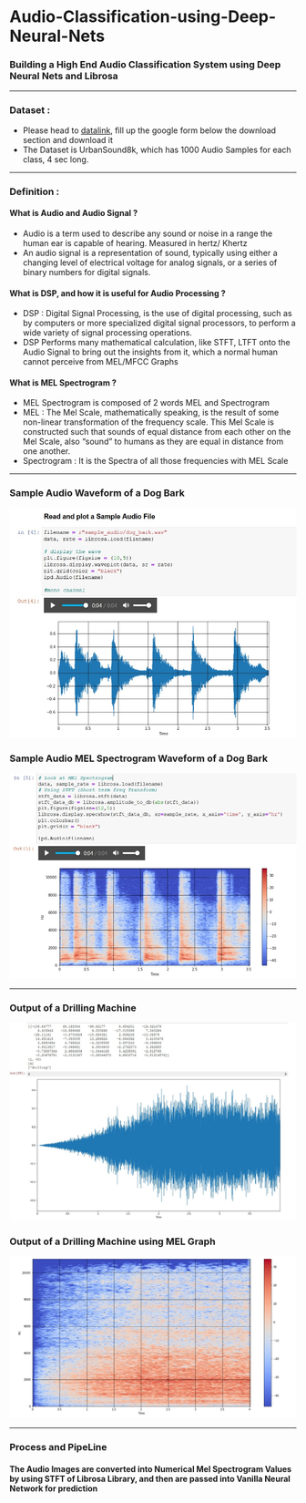 # Audio-Classification-using-Deep-Neural-Nets
### Building a High End Audio Classification System using Deep Neural Nets and Librosa
- ------------------------------------------------------------------------------------------------------------------------------------------------------------------

### Dataset : 
- Please head to [datalink](https://urbansounddataset.weebly.com/urbansound8k.html), fill up the google form below the download section and download it
- The Dataset is UrbanSound8k, which has 1000 Audio Samples for each class, 4 sec long.
- ------------------------------------------------------------------------------------------------------------------------------------------------------------------

### Definition : 
#### What is Audio and Audio Signal ?
- Audio is a term used to describe any sound or noise in a range the human ear is capable of hearing. Measured in hertz/ Khertz
- An audio signal is a representation of sound, typically using either a changing level of electrical voltage for analog signals, or a series of binary numbers for digital signals.

#### What is DSP, and how it is useful for Audio Processing ?
- DSP : Digital Signal Processing, is the use of digital processing, such as by computers or more specialized digital signal processors, to perform a wide variety of signal processing operations.
- DSP Performs many mathematical calculation, like STFT, LTFT onto the Audio Signal to bring out the insights from it, which a normal human cannot perceive from MEL/MFCC Graphs

#### What is MEL Spectrogram ?
- MEL Spectrogram is composed of 2 words MEL and Spectrogram
- MEL : The Mel Scale, mathematically speaking, is the result of some non-linear transformation of the frequency scale. This Mel Scale is constructed such that sounds of equal distance from each other on the Mel Scale, also “sound” to humans as they are equal in distance from one another.
- Spectrogram : It is the Spectra of all those frequencies with MEL Scale 
- ------------------------------------------------------------------------------------------------------------------------------------------------------------

### Sample Audio Waveform of a Dog Bark
![Sample Audio Waveform of a Dog Bark](sample_images/Wave_Image_sample.jpg)

### Sample Audio MEL Spectrogram Waveform of a Dog Bark
![Sample Audio MEL Spectrogram Waveform of a Dog Bark](sample_images/Wave_Image_mel_sample.jpg)
- ------------------------------------------------------------------------------------------------------------------------------------------------------------------

### Output of a Drilling Machine
![Output of a Drilling Machine](sample_images/output_drill.jpg)

### Output of a Drilling Machine using MEL Graph
![Sample Audio MEL Spectrogram Waveform of a Dog Bark](sample_images/output_drill_mel.jpg)
- -------------------------------------------------------------------------------------------------------------------------------------------------------------------

### Process and PipeLine 
#### The Audio Images are converted into Numerical Mel Spectrogram Values by using STFT of Librosa Library, and then are passed into Vanilla Neural Network for prediction
